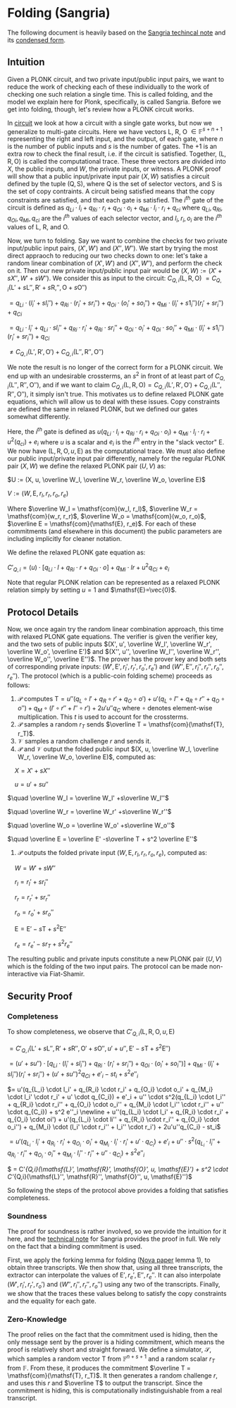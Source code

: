 # Folding (Sangria)

The following document is heavily based on the [Sangria techincal note](https://github.com/geometryxyz/technical_notes/blob/main/sangria_folding_plonk.pdf) and its [condensed form](https://geometry.xyz/notebook/sangria-a-folding-scheme-for-plonk).

## Intuition

Given a PLONK circuit, and two private input/public input pairs, we want to reduce the work of checking each of these individually to the work of checking one such relation a single time. This is called folding, and the model we explain here for Plonk, specifically, is called Sangria. Before we get into folding, though, let's review how a PLONK circuit works.

In [circuit](../circuit) we look at how a circuit with a single gate works, but now we generalize to multi-gate circuits. Here we have vectors $\mathsf{L}$, $\mathsf{R}$, $\mathsf{O}$ $\in \mathbb{F}^{s + n +1}$ representing the right and left input, and the output, of each gate, where $n$ is the number of public inputs and $s$ is the number of gates. The $+1$ is an extra row to check the final result, i.e. if the circuit is satisfied. Together, $(\mathsf{L}, \mathsf{R}, \mathsf{O})$ is called the computational trace. These three vectors are divided into $X$, the public inputs, and $W$, the private inputs, or witness. A PLONK proof will show that a public input/private input pair $(X, W)$ satisfies a circuit defined by the tuple $(\mathsf{Q}, \mathsf{S})$, where $\mathsf{Q}$ is the set of selector vectors, and $\mathsf{S}$ is the set of copy contraints. A circuit being satisfied means that the copy constraints are satisfied, and that each gate is satisfied. The $i^{th}$ gate of the circuit is defined as ${q_L}_i \cdot l_i + {q_R}_i \cdot r_i + {q_O}_i \cdot o_i + {q_M}_i \cdot l_i \cdot r_i + {q_c}_i$ where ${q_L}_i, {q_R}_i, {q_O}_i, {q_M}_i, {q_c}_i$ are the $i^{th}$ values of each selector vector, and $l_i, r_i, o_i$ are the $i^{th}$ values of  $\mathsf{L}$, $\mathsf{R}$, and $\mathsf{O}$.

Now, we turn to folding. Say we want to combine the checks for two private input/public input pairs, $(X', W')$ and $(X'', W'')$. We start by trying the most direct appraoch to reducing our two checks down to one: let's take a random linear combination of $(X', W')$ and $(X'', W'')$, and perform the check on it. Then our new private input/public input pair would be $(X, W) := (X' + sX'', W' + sW'')$.  We consider this as input to the circuit: $C_{Q,i}(\mathsf{L}, \mathsf{R}, \mathsf{O})$ $= C_{Q,i}(\mathsf{L}' + s\mathsf{L}'', \mathsf{R}' + s\mathsf{R,}'', \mathsf{O} + s\mathsf{O}'')$

$= {q_L}_i \cdot (l_{i}' + sl_{i}'' ) + {q_R}_i \cdot (r_{i}' + sr_{i}'') + {q_O}_i \cdot (o_{i}' + so_{i}'') + {q_M}_i \cdot (l_{i}' + s1_{i}'') (r_{i}' + sr_{i}'') + {q_C}_i$

$= {q_L}_i \cdot l_{i}' + {q_L}_i \cdot sl_{i}''  + {q_R}_i \cdot r_{i}' + {q_R}_i \cdot sr_{i}'' + {q_O}_i \cdot o_{i}' + {q_O}_i \cdot so_{i}'' + {q_M}_i \cdot (l_{i}'+ s1_{i}'') (r_{i}' + sr_{i}'') + {q_C}_i$

$\neq C_{Q,i}(\mathsf{L}', \mathsf{R}', \mathsf{O}')+ C_{Q,i}(\mathsf{L}'', \mathsf{R}'', \mathsf{O}'')$

We note the result is no longer of the correct form for a PLONK circuit. We end up with an undesirable crossterms, an $s^2$ in front of at least part of $C_{Q,i}(\mathsf{L}'', \mathsf{R}'', \mathsf{O}'')$, and if we want to claim $C_{Q,i}(\mathsf{L}, \mathsf{R}, \mathsf{O}) = C_{Q,i}(\mathsf{L}', \mathsf{R}', \mathsf{O}')+ C_{Q,i}(\mathsf{L}'', \mathsf{R}'', \mathsf{O}'')$, it simply isn't true. This motivates us to define relaxed PLONK gate equations, which will allow us to deal with these issues. Copy constraints are defined the same in relaxed PLONK, but we defined our gates somewhat differently. 

Here, the $i^{th}$ gate is defined as $u({q_L}_i \cdot l_i + {q_R}_i \cdot r_i + {q_O}_i \cdot o_i) + {q_M}_i \cdot l_i \cdot r_i + u^2({q_c}_i) + e_i$ where $u$ is a scalar and $e_i$ is the $i^{th}$ entry in the "slack vector" $\mathsf{E}$. We now have $(\mathsf{L}, \mathsf{R}, \mathsf{O}, u, \mathsf{E})$ as the computational trace. We must also define our public input/private input pair differently, namely for the regular PLONK pair $(X, W)$ we define the relaxed PLONK pair $(U, V)$ as:

$U := (X, u, \overline W_l, \overline W_r, \overline W_o, \overline E)$

$V:= (W, \mathsf{E}, r_l, r_r, r_o, r_e)$

Where $\overline W_l = \mathsf{com}(w_l, r_l)$, $\overline W_r = \mathsf{com}(w_r, r_r)$, $\overline W_o = \mathsf{com}(w_o, r_o)$, $\overline E = \mathsf{com}(\mathsf{E}, r_e)$.  For each of these commitments (and elsewhere in this document) the public parameters are including implicitly for cleaner notation.

We define the relaxed PLONK gate equation as:

$C'_{Q,i}= (u) \cdot [{q_L}_i \cdot l + {q_R}_i \cdot r + {q_O}_i \cdot o] + {q_M}_i \cdot l r + u^2{q_C}_i + e_i$

Note that regular PLONK relation can be represented as a relaxed PLONK relation simply by setting $u=1$ and $\mathsf{E}=\vec{0}$. 

## Protocol Details

Now, we once again try the random linear combination approach, this time with relaxed PLONK gate equations. The verifier is given the verifier key, and the two sets of public inputs $(X', u', \overline W_l', \overline W_r', \overline W_o', \overline E')$ and $(X'', u'', \overline W_l'', \overline W_r'', \overline W_o'', \overline E'')$. The prover has the prover key and both sets of corresponding private inputs: $(W', \mathsf{E}', r_l', r_r', r_o', r_e')$ and $(W'', \mathsf{E}'', r_l'', r_r'', r_o'', r_e'')$. The protocol (which is a public-coin folding scheme) proceeds as follows:

1. $\mathcal{P}$ computes $\mathsf{T}= u''(q_L \circ l' + q_R \circ r' + q_O \circ o') + u'(q_L \circ l'' + q_R \circ r'' + q_O \circ o'') + q_M \circ (l' \circ r'' + l'' \circ r') + 2u'u''q_C$ where $\circ$ denotes element-wise multiplication. This $t$ is used to account for the crossterms.
2. $\mathcal{P}$ samples a random $r_T$ sends $\overline T = \mathsf{com}(\mathsf{T}, r_T)$.
3. $\mathcal{V}$ samples a random challenge $r$ and sends it.
4. $\mathcal{P}$ and $\mathcal{V}$ output the folded public input $(X, u, \overline W_l, \overline W_r, \overline W_o, \overline E)$, computed as:

$\quad X = X' + sX''$

$\quad u = u' + su''$

$\quad \overline W_l = \overline W_l' +s\overline W_l''$

$\quad \overline W_r = \overline W_r' +s\overline W_r''$

$\quad \overline W_o = \overline W_o' +s\overline W_o''$

$\quad \overline E = \overline E' -s\overline T + s^2 \overline E''$

1. $\mathcal{P}$ outputs the folded private input $(W, \mathsf{E}, r_l, r_r, r_o, r_e)$, computed as:

$\quad W = W' + sW''$

$\quad r_l = r_l' +sr_l''$

$\quad r_r = r_r' +sr_r''$

$\quad r_o = r_o' +sr_o''$

$\quad \mathsf{E} = \mathsf{E}' - s\mathsf{T} + s^2 \mathsf{E}''$

$\quad r_e = r_e' - sr_T + s^2r_e''$

The resulting public and private inputs constitute a new PLONK pair $(U, V)$ which is the folding of the two input pairs. The protocol can be made non-interactive via Fiat-Shamir.

## Security Proof

### Completeness

To show completeness, we observe that $C'_{Q,i}(\mathsf{L}, \mathsf{R}, \mathsf{O}, u, \mathsf{E})$

$= C'_{Q,i}(\mathsf{L}' + s\mathsf{L}'', \mathsf{R}' + s\mathsf{R}'', \mathsf{O}' + s\mathsf{O}'', u' + u'', \mathsf{E}' -s\mathsf{T} + s^2\mathsf{E}'')$

$= (u' + su'') \cdot [{q_L}_i \cdot (l_i' + sl_i'') + {q_R}_i \cdot (r_i' + sr_i'') + {q_O}_i \cdot (o_i' +so_i'')] + {q_M}_i \cdot (l_i' + sl_i'') (r_i' + sr_i'') + (u' + su'')^2{q_C}_i + e'_i -st_i + s^2 e''_i$

$= u'(q_{L_i} \cdot l_i' + q_{R_i} \cdot r_i' + q_{O_i} \cdot o_i' + q_{M_i} \cdot l_i' \cdot r_i' + u' \cdot q_{C_i}) + e'_i + u'' \cdot s^2(q_{L_i} \cdot l_i'' + q_{R_i} \cdot r_i'' + q_{O_i} \cdot o_i'' + q_{M_i} \cdot l_i'' \cdot r_i'' + u'' \cdot q_{C_i}) + s^2 e''_i \newline + u''(q_{L_i} \cdot l_i' + q_{R_i} \cdot r_i' + q_{O_i} \cdot oi') + u'(q_{L_i} \cdot li'' + q_{R_i} \cdot r_i'' + q_{O_i} \cdot o_i'') + q_{M_i} \cdot (l_i' \cdot r_i'' + l_i'' \cdot r_i') + 2u'u''q_{C_i} - st_i$

$= u'(q_{L_i} \cdot l_i' + q_{R_i} \cdot r_i' + q_{O_i} \cdot o_i' + q_{M_i} \cdot l_i' \cdot r_i' + u' \cdot q_{C_i}) + e'_i + u'' \cdot s^2(q_{L_i} \cdot l_i'' + q_{R_i} \cdot r_i'' + q_{O_i} \cdot o_i'' + q_{M_i} \cdot l_i'' \cdot r_i'' + u'' \cdot q_{C_i}) + s^2 e''_i$

$ = C'_{Q,i}(\mathsf{L}', \mathsf{R}', \mathsf{O}', u, \mathsf{E}') + s^2 \cdot C'_{Q,i}(\mathsf{L}'', \mathsf{R}'', \mathsf{O}'', u, \mathsf{E}'')$

So following the steps of the protocol above provides a folding that satisfies completeness.

### Soundness

The proof for soundness is rather involved, so we provide the intuition for it here, and the [technical note](https://github.com/geometryxyz/technical_notes/blob/main/sangria_folding_plonk.pdf) for Sangria provides the proof in full. We rely on the fact that a binding commitment is used.

First, we apply the forking lemma for folding ([Nova paper](https://eprint.iacr.org/2021/370.pdf) lemma 1), to obtain three transcripts. We then show that, using all three transcripts, the extractor can interpolate the values of $\mathsf{E}', r_e', \mathsf{E}'', r_e''$. It can also interpolate $(W', r_l', r_r', r_o')$ and $(W'', r_l'', r_r'', r_o'')$ using any two of the transcripts. Finally, we show that the traces these values belong to satisfy the copy constraints and the equality for each gate.

### Zero-Knowledge

The proof relies on the fact that the commitment used is hiding, then the only message sent by the prover is a hiding commitment, which means the proof is relatively short and straight forward. We define a simulator, $\mathcal{S}$, which samples a random vector $\mathsf{T}$ from $\mathbb{F}^{n + s +1}$ and a random scalar $r_T$ from $\mathbb{F}$. From these, it produces the commitment $\overline T = \mathsf{com}(\mathsf{T}, r_T)$. It then generates a random challenge $r$, and uses this $r$ and $\overline T$ to output the transcript. Since the commitment is hiding, this is computationally indistinguishable from a real transcript.